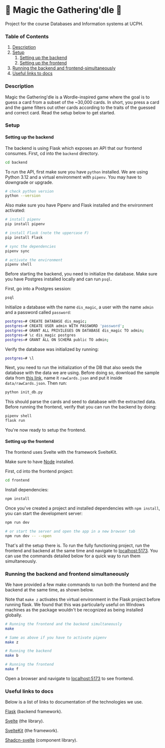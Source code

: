 # 🧙 Magic the Gathering'dle 🧙

Project for the course Databases and Information systems at UCPH.

### Table of Contents
1. [Description](#description)
2. [Setup](#setup)
    1. [Setting up the backend](#setting-up-the-backend)
    2. [Setting up the frontend](#setting-up-the-frontend)
3. [Running the backend and frontend-simultaneously](#running-the-backend-and-frontend-simultaneously)
4. [Useful links to docs](#useful-links-to-docs)

### Description

Magic the Gathering'dle is a Wordle-inspired game where the goal is to guess a card from a subset of the ~30,000 cards. In short, you press a card and the game filters out other cards according to the traits of the guessed and correct card. Read the setup below to get started.

### Setup

#### Setting up the backend

The backend is using Flask which exposes an API that our frontend consumes. First, cd into the `backend` directory.

```bash
cd backend
```

To run the API, first make sure you have `python` installed. We are using Python 3.12 and a virtual environment with `pipenv`. You may have to downgrade or upgrade.

```bash
# check python version
python --version
```

Also make sure you have Pipenv and Flask installed and the environment activated:

```bash
# install pipenv
pip install pipenv

# install Flask (note the uppercase F)
pip install Flask

# sync the dependencies
pipenv sync

# activate the environment
pipenv shell
```

Before starting the backend, you need to initialize the database. Make sure you have Postgres installed locally and can run `psql`.

First, go into a Postgres session:

```bash
psql
```

Initialize a database with the name `dis_magic`, a user with the name `admin` and a password called `password`:

```bash
postgres=# CREATE DATABASE dis_magic;
postgres=# CREATE USER admin WITH PASSWORD 'password';
postgres=# GRANT ALL PRIVILEGES ON DATABASE dis_magic TO admin;
postgres=# \c dis_magic postgres
postgres=# GRANT ALL ON SCHEMA public TO admin;
```

Verify the database was initialized by running:

```bash
postgres=# \l
```

Next, you need to run the initialization of the DB that also seeds the database with the data we are using. Before doing so, download the sample data from [this link](https://data.scryfall.io/default-cards/default-cards-20240513090527.json), name it `rawCards.json` and put it inside `data/rawCards.json`. Then run:

```bash
python init_db.py
```

This should parse the cards and seed to database with the extracted data. Before running the frontend, verify that you can run the backend by doing:

```bash
pipenv shell
flask run
```

You're now ready to setup the frontend.

#### Setting up the frontend

The frontend uses Svelte with the framework SvelteKit.

Make sure to have [Node](https://nodejs.org/en) installed.

First, cd into the frontend project:

```bash
cd frontend
```

Install dependencies:

```bash
npm install
```

Once you've created a project and installed dependencies with `npm install`, you can start the development server:

```bash
npm run dev

# or start the server and open the app in a new browser tab
npm run dev -- --open
```

That's all the setup there is. To run the fully functioning project, run the frontend and backend at the same time and navigate to [localhost:5173](http://localhost:5173/). You can use the commands detailed below for a quick way to run them simultaneously.


### Running the backend and frontend simultaneously

We have provided a few make commands to run both the frontend and the backend at the same time, as shown below.

Note that `make z` activates the virtual environment in the Flask project before running flask. We found that this was particularly useful on Windows machines as the package wouldn't be recognized as being installed globally.

```bash
# Running the frontend and the backend simultaneously
make

# Same as above if you have to activate pipenv
make z

# Running the backend
make b

# Running the frontend
make f
```

Open a browser and navigate to [localhost:5173](http://localhost:5173/) to see frontend.


### Useful links to docs

Below is a list of links to documentation of the technologies we use.

[Flask](https://flask.palletsprojects.com/en/3.0.x/) (backend framework).

[Svelte](https://svelte.dev/docs/introduction) (the library).

[SvelteKit](https://kit.svelte.dev/docs/introduction) (the framework).

[Shadcn-svelte](https://www.shadcn-svelte.com/docs) (component library).
